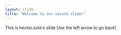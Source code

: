 ```yaml
---
layout: slide
title: "Welcome to our second slide!"
---
```

This is hector.sola's slide
Use the left arrow to go back!

